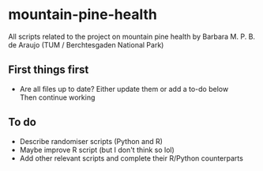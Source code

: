 # mountain-pine-health
All scripts related to the project on mountain pine health by Barbara M. P. B. de Araujo (TUM / Berchtesgaden National Park)

## First things first
- Are all files up to date?
    Either update them or add a to-do below <br />
    Then continue working <br />

## To do
- Describe randomiser scripts (Python and R)
- Maybe improve R script (but I don't think so lol)
- Add other relevant scripts and complete their R/Python counterparts
